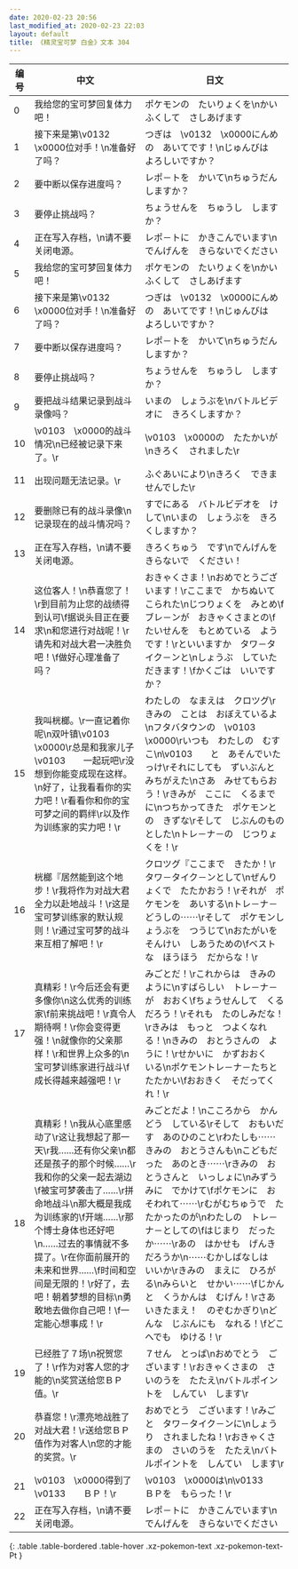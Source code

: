 ```yaml
---
date: 2020-02-23 20:56
last_modified_at: 2020-02-23 22:03
layout: default
title: 《精灵宝可梦 白金》文本 304
---
```

| 编号 | 中文 | 日文 |
| ---- | ---- | ---- |
| 0 | 我给您的宝可梦回复体力吧！ | ポケモンの　たいりょくを\nかいふくして　さしあげます |
| 1 | 接下来是第\v0132　\x0000位对手！\n准备好了吗？ | つぎは　\v0132　\x0000にんめの　あいてです！\nじゅんびは　よろしいですか？ |
| 2 | 要中断以保存进度吗？ | レポ－トを　かいて\nちゅうだん　しますか？ |
| 3 | 要停止挑战吗？ | ちょうせんを　ちゅうし　しますか？ |
| 4 | 正在写入存档，\n请不要关闭电源。 | レポ－トに　かきこんでいます\nでんげんを　きらないでください |
| 5 | 我给您的宝可梦回复体力吧！ | ポケモンの　たいりょくを\nかいふくして　さしあげます |
| 6 | 接下来是第\v0132　\x0000位对手！\n准备好了吗？ | つぎは　\v0132　\x0000にんめの　あいてです！\nじゅんびは　よろしいですか？ |
| 7 | 要中断以保存进度吗？ | レポ－トを　かいて\nちゅうだん　しますか？ |
| 8 | 要停止挑战吗？ | ちょうせんを　ちゅうし　しますか？ |
| 9 | 要把战斗结果记录到战斗录像吗？ | いまの　しょうぶを\nバトルビデオに　きろくしますか？ |
| 10 | \v0103　\x0000的战斗情况\n已经被记录下来了。\r | \v0103　\x0000の　たたかいが\nきろく　されました\r |
| 11 | 出现问题无法记录。\r | ふぐあいにより\nきろく　できませんでした\r |
| 12 | 要删除已有的战斗录像\n记录现在的战斗情况吗？ | すでにある　バトルビデオを　けして\nいまの　しょうぶを　きろくしますか？ |
| 13 | 正在写入存档，\n请不要关闭电源。 | きろくちゅう　です\nでんげんを　きらないで　ください！　 |
| 14 | 这位客人！\n恭喜您了！\r到目前为止您的战绩得到认可\f据说头目正在要求\n和您进行对战呢！\r请先和对战大君一决胜负吧！\f做好心理准备了吗？ | おきゃくさま！\nおめでとうございます！\rここまで　かちぬいて　こられた\nじつりょくを　みとめ\fブレ－ンが　おきゃくさまとの\fたいせんを　もとめている　ようです！\rといいますか　タワ－タイク－ンと\nしょうぶ　していただきます！\fかくごは　いいですか？ |
| 15 | 我叫桄榔。\r一直记着你呢\n双叶镇\v0103　\x0000\r总是和我家儿子\v0103　　一起玩吧\r没想到你能变成现在这样。\n好了，让我看看你的实力吧！\r看看你和你的宝可梦之间的羁绊\r以及作为训练家的实力吧！\r | わたしの　なまえは　クロツグ\rきみの　ことは　おぼえているよ\nフタバタウンの　\v0103　\x0000\rいつも　わたしの　むすこ\n\v0103　　と　あそんでいたっけ\rそれにしても　ずいぶんと　みちがえた\nさあ　みせてもらおう！\rきみが　ここに　くるまでに\nつちかってきた　ポケモンとの　きずな\rそして　じぶんのもの　とした\nトレ－ナ－の　じつりょくを！\r |
| 16 | 桄榔『居然能到这个地步！\r我将作为对战大君全力以赴地战斗！\r这是宝可梦训练家的默认规则！\r通过宝可梦的战斗来互相了解吧！\r | クロツグ『ここまで　きたか！\rタワ－タイク－ンとして\nぜんりょくで　たたかおう！\rそれが　ポケモンを　あいする\nトレ－ナ－どうしの⋯⋯\rそして　ポケモンしょうぶを　つうじて\nおたがいを　そんけい　しあうための\fベストな　ほうほう　だからな！\r |
| 17 | 真精彩！\r今后还会有更多像你\n这么优秀的训练家\f前来挑战吧！\r真令人期待啊！\r你会变得更强！\n就像你的父亲那样！\r和世界上众多的\n宝可梦训练家进行战斗\f成长得越来越强吧！\r | みごとだ！\rこれからは　きみのように\nすばらしい　トレ－ナ－が　おおく\fちょうせんして　くるだろう！\rそれも　たのしみだな！\rきみは　もっと　つよくなれる！\nきみの　おとうさんの　ように！\rせかいに　かずおおく　いる\nポケモントレ－ナ－たちと　たたかい\fおおきく　そだってくれ！\r |
| 18 | 真精彩！\n我从心底里感动了\r这让我想起了那一天\r我……还有你父亲\n都还是孩子的那个时候……\r我和你的父亲一起去湖边\f被宝可梦袭击了……\r拼命地战斗\n那大概是我成为训练家的\f开端……\r那个博士身体也还好吧\n……过去的事情就不多提了。\r在你面前展开的未来和世界……\f时间和空间是无限的！\r好了，去吧！朝着梦想的目标\n勇敢地去做你自己吧！\f一定能心想事成！\r | みごとだよ！\nこころから　かんどう　している\rそして　おもいだす　あのひのこと\rわたしも⋯⋯　きみの　おとうさんも\nこどもだった　あのとき⋯⋯\rきみの　おとうさんと　いっしょに\nみずうみに　でかけて\fポケモンに　おそわれて⋯⋯\rむがむちゅうで　たたかったのが\nわたしの　トレ－ナ－としての\fはじまり　だったか⋯⋯\rあの　はかせも　げんきだろうか\n⋯⋯むかしばなしは　いいか\rきみの　まえに　ひろがる\nみらいと　せかい⋯⋯\fじかんと　くうかんは　むげん！\rさあ　いきたまえ！　のぞむかぎり\nどんな　じぶんにも　なれる！\fどこへでも　ゆける！\r |
| 19 | 已经胜了７场\n祝贺您了！\r作为对客人您的才能的\n奖赏送给您ＢＰ值。\r | ７せん　とっぱ\nおめでとう　ございます！\rおきゃくさまの　さいのうを　たたえ\nバトルポイントを　しんてい　します\r |
| 20 | 恭喜您！\r漂亮地战胜了对战大君！\r送给您ＢＰ值作为对客人\n您的才能的奖赏。\r | おめでとう　ございます！\rみごと　タワ－タイク－ンに\nしょうり　されましたね！\rおきゃくさまの　さいのうを　たたえ\nバトルポイントを　しんてい　します\r |
| 21 | \v0103　\x0000得到了\v0133　　ＢＰ！\r | \v0103　\x0000は\n\v0133　　ＢＰを　もらった！\r |
| 22 | 正在写入存档，\n请不要关闭电源。 | レポ－トに　かきこんでいます\nでんげんを　きらないでください |
{: .table .table-bordered .table-hover .xz-pokemon-text .xz-pokemon-text-Pt }
